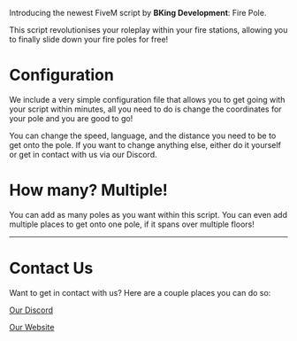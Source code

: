 Introducing the newest FiveM script by **BKing Development**: Fire Pole.

 

This script revolutionises your roleplay within your fire stations, allowing you to finally slide down your fire poles for free!

 

# Configuration

We include a very simple configuration file that allows you to get going with your script within minutes, all you need to do is change the coordinates for your pole and you are good to go!

You can change the speed, language, and the distance you need to be to get onto the pole. If you want to change anything else, either do it yourself or get in contact with us via our Discord.

 

# How many? Multiple!

You can add as many poles as you want within this script. You can even add multiple places to get onto one pole, if it spans over multiple floors!

 

------------------------------------------------------

 

# Contact Us

Want to get in contact with us? Here are a couple places you can do so:

[Our Discord](https://discord.com/invite/v28Tk7snj4)

[Our Website](https://shop.bradleyking.xyz)
